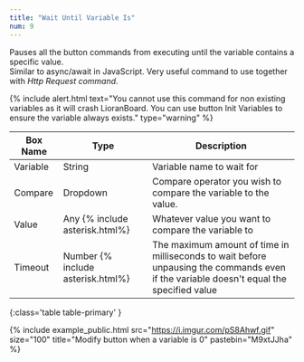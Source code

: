 ```yaml
---
title: "Wait Until Variable Is"
num: 9
---
```


Pauses all the button commands from executing until the variable contains a specific value.\
Similar to async/await in JavaScript. Very useful command to use together with *Http Request command*.

{% include alert.html text="You cannot use this command for non existing variables as it will crash LioranBoard. You can use button Init Variables to ensure the variable always exists." type="warning" %} 

| Box Name | Type | Description | 
|-------|--------|--------|
| Variable | String | Variable name to wait for |
| Compare | Dropdown | Compare operator you wish to compare the variable to the value.|
| Value | Any {% include asterisk.html%} | Whatever value you want to compare the variable to
| Timeout| Number {% include asterisk.html%} | The maximum amount of time in milliseconds to wait before unpausing the commands even if the variable doesn't equal the specified value |
{:class='table table-primary' }

{% include example_public.html src="https://i.imgur.com/pS8Ahwf.gif" size="100" title="Modify button when a variable is 0" pastebin="M9xtJJha" %}





